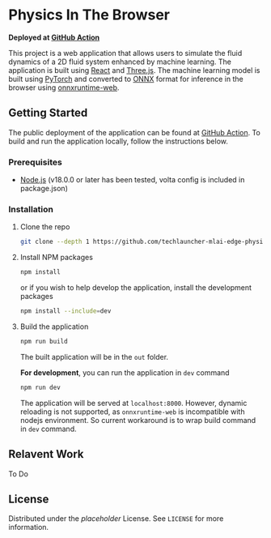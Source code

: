 # Physics In The Browser

**Deployed at [GitHub Action](https://techlauncher-mlai-edge-physics.github.io)**

This project is a web application that allows users to simulate the fluid dynamics of a 2D fluid system enhanced by machine learning. The application is built using [React](https://reactjs.org/) and [Three.js](https://threejs.org/). The machine learning model is built using [PyTorch](https://pytorch.org/) and converted to [ONNX](https://onnx.ai/) format for inference in the browser using [onnxruntime-web](https://npmjs.com/package/onnxruntime-web).

## Getting Started

The public deployment of the application can be found at [GitHub Action](https://techlauncher-mlai-edge-physics.github.io). To build and run the application locally, follow the instructions below.

### Prerequisites

- [Node.js](https://nodejs.org/en/) (v18.0.0 or later has been tested, volta config is included in package.json)

### Installation

1. Clone the repo

   ```sh
   git clone --depth 1 https://github.com/techlauncher-mlai-edge-physics/physics_in_the_browser.git
   ```

2. Install NPM packages

   ```sh
   npm install
   ```

   or if you wish to help develop the application, install the development packages

   ```sh
   npm install --include=dev
   ```

3. Build the application

   ```sh
   npm run build
   ```

   The built application will be in the `out` folder.

   **For development**, you can run the application in `dev` command

   ```sh
   npm run dev
   ```

   The application will be served at `localhost:8000`. However, dynamic reloading is not supported, as `onnxruntime-web` is incompatible with nodejs environment. So current workaround is to wrap build command in `dev` command.

## Relavent Work

To Do

## License

Distributed under the _placeholder_ License. See `LICENSE` for more information.
